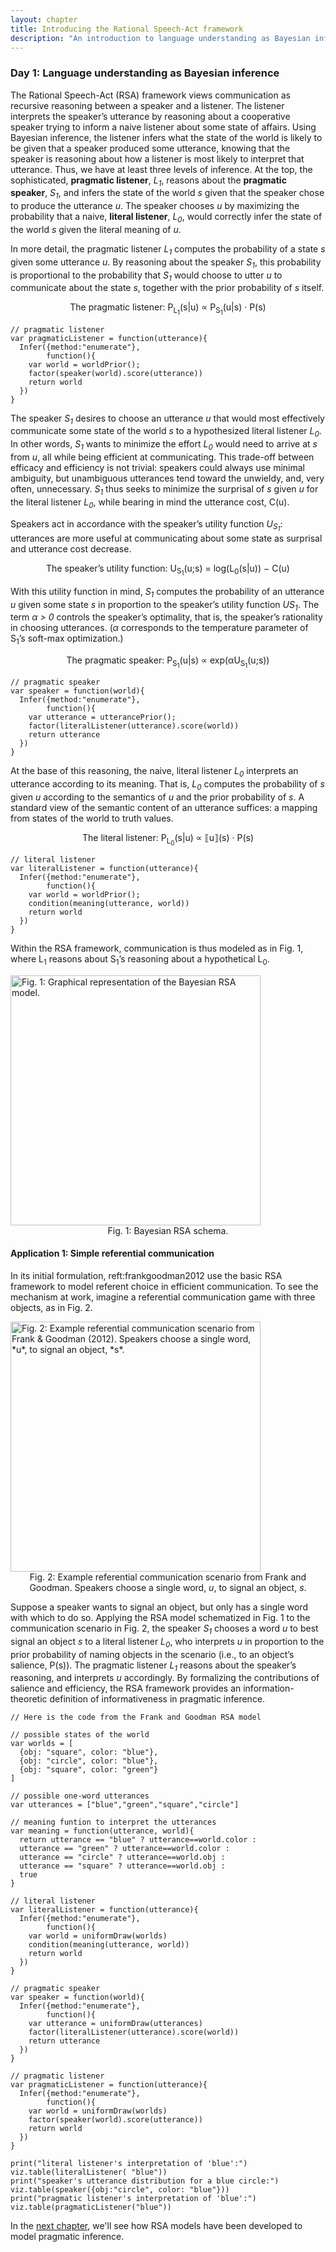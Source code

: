 ```yaml
---
layout: chapter
title: Introducing the Rational Speech-Act framework
description: "An introduction to language understanding as Bayesian inference"
---
```


### Day 1: Language understanding as Bayesian inference

<!--   - Gricean pragmatics, probability theory, and utility functions 
  - The basic Rational Speech-Acts framework
  - Background knowledge in language understanding -->


<!-- One of the most remarkable aspects of natural language is its compositionality: speakers generate arbitrarily complex meanings by stitching together their smaller, meaning-bearing parts. The compositional nature of language has served as the bedrock of semantic (indeed, linguistic) theory since its modern inception; \cite{montague1973} builds this principle into the bones of his semantics, demonstrating with his fragment how meaning gets constructed from a lexicon and some rules of composition. Since then, compositionality has continued to guide semantic inquiry: what are the meaning of the parts, and what is the nature of the mechanism that composes them? Put differently, what are the representations of the language we use, and what is the nature of the computational system that manipulates them? -->

The Rational Speech-Act (RSA) framework views communication as recursive reasoning between a speaker and a listener. The listener interprets the speaker’s utterance by reasoning about a cooperative speaker trying to inform a naive listener about some state of affairs. Using Bayesian inference, the listener infers what the state of the world is likely to be given that a speaker produced some utterance, knowing that the speaker is reasoning about how a listener is most likely to interpret that utterance. Thus, we have at least three levels of inference. At the top, the sophisticated, **pragmatic listener**, *L<sub>1</sub>*, reasons about the **pragmatic speaker**, *S<sub>1</sub>*, and infers the state of the world *s* given that the speaker chose to produce the utterance *u*. The speaker chooses *u* by maximizing the probability that a naive, **literal listener**, *L<sub>0</sub>*, would correctly infer the state of the world *s* given the literal meaning of *u*.

In more detail, the pragmatic listener *L<sub>1</sub>* computes the probability of a state *s* given some utterance *u*. By reasoning about the speaker *S<sub>1</sub>*, this probability is proportional to the probability that *S<sub>1</sub>* would choose to utter *u* to communicate about the state *s*, together with the prior probability of *s* itself.

<center>The pragmatic listener: P<sub>L<sub>1</sub></sub>(s|u) ∝ P<sub>S<sub>1</sub></sub>(u|s) · P(s)</center>

~~~~
// pragmatic listener
var pragmaticListener = function(utterance){
  Infer({method:"enumerate"},
        function(){
    var world = worldPrior();
    factor(speaker(world).score(utterance))
    return world
  })
}
~~~~

The speaker *S<sub>1</sub>* desires to choose an utterance *u* that would most effectively communicate some state of the world *s* to a hypothesized literal listener *L<sub>0</sub>*. In other words, *S<sub>1</sub>* wants to minimize the effort *L<sub>0</sub>* would need to arrive at *s* from *u*, all while being efficient at communicating. This trade-off between efficacy and efficiency is not trivial: speakers could always use minimal ambiguity, but unambiguous utterances tend toward the unwieldy, and, very often, unnecessary. *S<sub>1</sub>* thus seeks to minimize the surprisal of *s* given *u* for the literal listener *L<sub>0</sub>*, while bearing in mind the utterance cost, C(u).

Speakers act in accordance with the speaker’s utility function *U<sub>S<sub>1</sub></sub>*: utterances are more useful at communicating about some state as surprisal and utterance cost decrease.

 <center>The speaker’s utility function: U<sub>S<sub>1</sub></sub>(u;s) = log(L<sub>0</sub>(s|u)) − C(u)</center>

With this utility function in mind, *S<sub>1</sub>* computes the probability of an utterance *u* given some state *s* in proportion to the speaker’s utility function *US<sub>1</sub>*. The term *α > 0* controls the speaker’s optimality, that is, the speaker’s rationality in choosing utterances. (*α* corresponds to the temperature parameter of S<sub>1</sub>’s soft-max optimization.)

<center>The pragmatic speaker: P<sub>S<sub>1</sub></sub>(u|s) ∝ exp(αU<sub>S<sub>1</sub></sub>(u;s))</center>

~~~~
// pragmatic speaker
var speaker = function(world){
  Infer({method:"enumerate"},
        function(){
    var utterance = utterancePrior();
    factor(literalListener(utterance).score(world))
    return utterance
  })
}
~~~~

At the base of this reasoning, the naive, literal listener *L<sub>0</sub>* interprets an utterance according to its meaning. That is, *L<sub>0</sub>* computes the probability of *s* given *u* according to the semantics of *u* and the prior probability of *s*. A standard view of the semantic content of an utterance suffices: a mapping from states of the world to truth values.

<center>The literal listener: P<sub>L<sub>0</sub></sub>(s|u) ∝ ⟦u⟧(s) · P(s)</center>

~~~~
// literal listener
var literalListener = function(utterance){
  Infer({method:"enumerate"},
        function(){
    var world = worldPrior();
    condition(meaning(utterance, world))
    return world
  })
}
~~~~

Within the RSA framework, communication is thus modeled as in Fig. 1, where L<sub>1</sub> reasons about S<sub>1</sub>’s reasoning about a hypothetical L<sub>0</sub>.

<img src="../images/rsa_schema.pdf" alt="Fig. 1: Graphical representation of the Bayesian RSA model." style="width: 400px;"/>
<center>Fig. 1: Bayesian RSA schema.</center>


#### Application 1: Simple referential communication

In its initial formulation, reft:frankgoodman2012 use the basic RSA framework to model referent choice in efficient communication. To see the mechanism at work, imagine a referential communication game with three objects, as in Fig. 2. 

<img src="../images/rsa_scene.pdf" alt="Fig. 2: Example referential communication scenario from Frank & Goodman (2012). Speakers choose a single word, *u*, to signal an object, *s*." style="width: 400px;"/>
<center>Fig. 2: Example referential communication scenario from Frank and Goodman. Speakers choose a single word, <i>u</i>, to signal an object, <i>s</i>.</center>

Suppose a speaker wants to signal an object, but only has a single word with which to do so. Applying the RSA model schematized in Fig. 1 to the communication scenario in Fig. 2, the speaker *S<sub>1</sub>* chooses a word *u* to best signal an object *s* to a literal listener *L<sub>0</sub>*, who interprets *u* in proportion to the prior probability of naming objects in the scenario (i.e., to an object’s salience, P(s)). The pragmatic listener *L<sub>1</sub>* reasons about the speaker’s reasoning, and interprets *u* accordingly. By formalizing the contributions of salience and efficiency, the RSA framework provides an information-theoretic definition of informativeness in pragmatic inference. <!-- This definition will prove crucial in understanding the contribution of contextual pre- dictability of collective properties in the interpretation of plural predication. -->

~~~~
// Here is the code from the Frank and Goodman RSA model

// possible states of the world
var worlds = [
  {obj: "square", color: "blue"},
  {obj: "circle", color: "blue"},
  {obj: "square", color: "green"}
]

// possible one-word utterances
var utterances = ["blue","green","square","circle"]

// meaning funtion to interpret the utterances
var meaning = function(utterance, world){
  return utterance == "blue" ? utterance==world.color :
  utterance == "green" ? utterance==world.color :
  utterance == "circle" ? utterance==world.obj :
  utterance == "square" ? utterance==world.obj :
  true
}

// literal listener
var literalListener = function(utterance){
  Infer({method:"enumerate"},
        function(){
    var world = uniformDraw(worlds)
    condition(meaning(utterance, world))
    return world
  })
}

// pragmatic speaker
var speaker = function(world){
  Infer({method:"enumerate"},
        function(){
    var utterance = uniformDraw(utterances)
    factor(literalListener(utterance).score(world))
    return utterance
  })
}

// pragmatic listener
var pragmaticListener = function(utterance){
  Infer({method:"enumerate"},
        function(){
    var world = uniformDraw(worlds)
    factor(speaker(world).score(utterance))
    return world
  })
}

print("literal listener's interpretation of 'blue':")
viz.table(literalListener( "blue"))
print("speaker's utterance distribution for a blue circle:")
viz.table(speaker({obj:"circle", color: "blue"}))
print("pragmatic listener's interpretation of 'blue':")
viz.table(pragmaticListener("blue"))

~~~~





In the [next chapter](2-pragmatics.html), we'll see how RSA models have been developed to model pragmatic inference.
